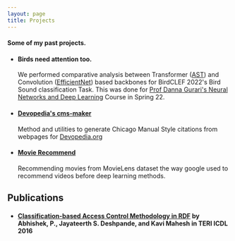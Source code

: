 ```yaml
---
layout: page
title: Projects
---
```

#### Some of my past projects.

* #### Birds need attention too.

	 We performed comparative analysis between Transformer ([AST](https://arxiv.org/abs/2104.01778)) and Convolution ([EfficientNet](https://ai.googleblog.com/2019/05/efficientnet-improving-accuracy-and.html)) based backbones for BirdCLEF 2022's Bird Sound classification Task. This was done for [Prof Danna Gurari's Neural Networks and Deep Learning](https://home.cs.colorado.edu/~DrG/Courses/NeuralNetworksAndDeepLearning/AboutCourse.html) Course in Spring 22.

* #### [Devopedia's cms-maker](https://github.com/DevopediaOrg/cms-maker/)
    Method and utilities to generate Chicago Manual Style citations from webpages for [Devopedia.org](https://devopedia.org)   

* #### [Movie Recommend](https://github.com/Abhishek-P/movie-recommend)
    Recommending movies from MovieLens dataset the way google used to recommend videos before deep learning methods.


## Publications
* #### [Classification-based Access Control Methodology in RDF](https://preview.tinyurl.com/y2ambhag) by Abhishek, P., Jayateerth S. Deshpande, and Kavi Mahesh in TERI ICDL 2016

